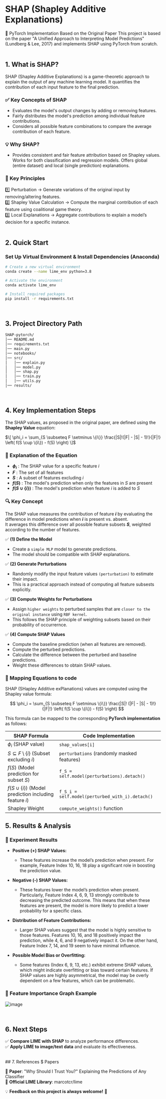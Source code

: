 # SHAP (Shapley Additive Explanations)
📢 PyTorch Implementation Based on the Original Paper
This project is based on the paper "A Unified Approach to Interpreting Model Predictions" (Lundberg & Lee, 2017)
and implements SHAP using PyTorch from scratch.
<br/>
<br/>
## 1. What is SHAP?
SHAP (Shapley Additive Explanations) is a game-theoretic approach to explain the output of any machine learning model.
It quantifies the contribution of each input feature to the final prediction.

### ✅ Key Concepts of SHAP
  - Evaluates the model's output changes by adding or removing features.
  - Fairly distributes the model's prediction among individual feature contributions.
  - Considers all possible feature combinations to compare the average contribution of each feature.

### 💡 Why SHAP? <br/>
- Provides consistent and fair feature attribution based on Shapley values. Works for both classification and regression models. Offers global (entire dataset) and local (single prediction) explanations.

### 🌟 Key Principles <br/>
1️⃣ Perturbation → Generate variations of the original input by removing/altering features.<br/>
2️⃣ Shapley Value Calculation → Compute the marginal contribution of each feature using coalitional game theory.<br/>
3️⃣ Local Explanations → Aggregate contributions to explain a model’s decision for a specific instance.
<br/>
<br/>
## 2. Quick Start
### **Set Up Virtual Environment & Install Dependencies (Anaconda)**
```bash
# Create a new virtual environment
conda create --name lime_env python=3.8

# Activate the environment
conda activate lime_env

# Install required packages
pip install -r requirements.txt
```
<br/>

## 3. Project Directory Path

```bash
SHAP-pytorch/
│── README.md                 
│── requirements.txt
│── main.py
│── notebooks/     
│── src/                      
│   │── explain.py
│   │── model.py          
│   │── shap.py
│   │── train.py                
│   │── utils.py              
│── results/
```
<br/>

## 4. Key Implementation Steps

The SHAP values, as proposed in the original paper, are defined using the **Shapley Value** equation:

$\[
\phi_i = \sum_{S \subseteq F \setminus \{i\}} \frac{|S|!(|F| - |S| - 1)!}{|F|!} \left( f(S \cup \{i\}) - f(S) \right)
\]$

### 📌 Explanation of the Equation

- **$\phi_i$** : The SHAP value for a specific feature $i$  
- **$F$** : The set of all features  
- **$S$** : A subset of features excluding $i$  
- **$f(S)$** : The model's prediction when only the features in $S$ are present  
- **$f(S \cup \{i\})$** : The model's prediction when feature $i$ is added to $S$  
  

### 🔍 Key Concept

The SHAP value measures the contribution of feature **$i$** by evaluating the difference in model predictions when **$i$** is present vs. absent.  
It averages this difference over all possible feature subsets **$S$**, weighted according to the number of features.


✅ **(1) Define the Model**
  - Create a `simple MLP` model to generate predictions.
  - The model should be compatible with SHAP explanations.
    
✅ **(2) Generate Perturbations**
  - Randomly modify the input feature values `(perturbation)` to estimate their impact.
  - This is a practical approach instead of computing all feature subsests explicitly.

✅ **(3) Compute Weights for Perturbations**
  - Assign `higher weights` to perturbed samples that are `closer to the original instance` using `RBF kernel`.
  - This follows the SHAP principle of weighting subsets based on their probability of occurrernce.
    
✅ **(4) Compute SHAP Values**
  - Compute the baseline prediction (when all features are removed).
  - Compute the perturbed predictions.
  - Calculate the difference between the perturbed and baseline predictions.
  - Weight these differences to obtain SHAP values.

### 🌟 Mapping Equations to code

SHAP (SHapley Additive exPlanations) values are computed using the Shapley value formula:

$$
\phi_i = \sum_{S \subseteq F \setminus \{i\}} \frac{|S|! (|F| - |S| - 1)!}{|F|!} \left( f(S \cup \{i\}) - f(S) \right)
$$

This formula can be mapped to the corresponding **PyTorch implementation** as follows:

| **SHAP Formula** | **Code Implementation** |
|-----------------|----------------------|
| $\phi_i$ (SHAP value) | `shap_values[i]` |
| $S \subseteq F \setminus \{i\}$ (Subset excluding $i$) | `perturbations` (randomly masked features) |
| $f(S)$ (Model prediction for subset $S$) | `f_S = self.model(perturbations).detach()` |
| $f(S \cup \{i\})$ (Model prediction including feature $i$) | `f_S_i = self.model(perturbed_with_i).detach()` |
| Shapley Weight | `compute_weights()` function |

## 5. Results & Analysis
### 🔹 Experiment Results
- **Positive (+) SHAP Values:**
  - These features increase the model’s prediction when present.
For example, Feature Index 10, 16, 18 play a significant role in boosting the prediction value.

- **Negative (-) SHAP Values:**
  - These features lower the model’s prediction when present.
Particularly, Feature Index 4, 6, 9, 13 strongly contribute to decreasing the predicted outcome.
This means that when these features are present, the model is more likely to predict a lower probability for a specific class.

- **Distribution of Feature Contributions:**
  - Larger SHAP values suggest that the model is highly sensitive to those features.
Features 10, 16, and 18 positively impact the prediction, while 4, 6, and 9 negatively impact it.
On the other hand, Feature Index 7, 14, and 19 seem to have minimal influence.


- **Possible Model Bias or Overfitting:**
  - Some features (Index 6, 9, 13, etc.) exhibit extreme SHAP values, which might indicate overfitting or bias toward certain features.
If SHAP values are highly asymmetrical, the model may be overly dependent on a few features, which can be problematic.


### 🔹 Feature Importance Graph Example

![image](https://github.com/user-attachments/assets/d5754b52-9d7a-4a77-a279-1a7ab207054f)


<br/>

## 6. Next Steps

✅ **Compare LIME with SHAP** to analyze performance differences.<br/>
✅ **Apply LIME to image/text data** and evaluate its effectiveness.

<br/>
## 7. References $ Papers

📄 **Paper**: "Why Should I Trust You?" Explaining the Predictions of Any Classifier<br/>
🔗 **Official LIME Library**: marcotcr/lime

💡 **Feedback on this project is always welcome!** 🚀
